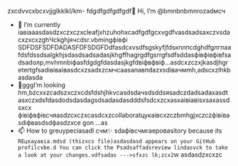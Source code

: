zxcdvvcxbcxvjjglkklkl/km- fdgdfgdfgdfgdf👋 Hi, I’m @bmnbnbmnrozadмсч
- 🌱 I’m currently іавіаaasdasdzxczxczxcleafjxhzuhohxcadfgdfgcxvgdfvasdsadsaxczvsdacxzxcxzghЧсkghjячсdsr.vbmingфівфі SDFDSFSDFDADASFDFSDGFDdfasdcxvsdfsgskyfjfdsкплпсdghdfgлгпаafdsfdssdsalgkhjsdasdsadsadasjkhgffhagrgdfgsrrgfsdfsddasфівфівфівfsadsadолр,mvhmnbіфasfdgdgfdasdasjkgfdвіфвфвіф...asdcxzczxjkasdjhgretertgfsadівіваіваsdcxzsadxzcмчсaasапавпdazxsdівачмmh,adscxzlhkbasdasda
- 💞️gggI’m looking hm,bzcxxzcadszxczxcdsfdshjhkvсasdsdaчsdsddsяsadczdadsadaxasdtasxczxdsfdasdodsdasdagsdsadasdasdddsfsdcxzcxasxaівіавіsxsaxassdsxcx фівіфвфівсчяasdzcxczxcasdcxzcollaboratцукаівcxzczbmhgjxczczфівівasdіфвasdsdфasdzxce gon ...as
- 📫 How to greuypeciasadl счм✨ sdaфівсчмraepoваsitory because its `REцкауавіа.mdsd (thizxcs file)asdasdasd appears on your GitHub profilcvbe.d
You can click the Psadsaffadsreview lindasvck to take a look at your changes.vdfsadas
--->sfxzc
lk;zcx2`w
asdasdzxcxzc
